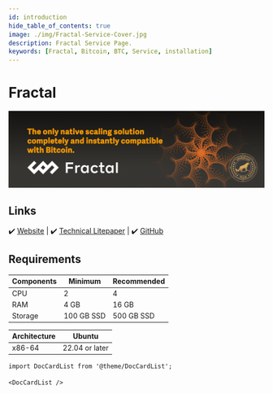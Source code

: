 ```yaml
---
id: introduction
hide_table_of_contents: true
image: ./img/Fractal-Service-Cover.jpg
description: Fractal Service Page.
keywords: [Fractal, Bitcoin, BTC, Service, installation]
---
```

# Fractal 

![Fractal](./img/Fractal-Service.jpg) 

## Links
 ✔️ [Website](https://www.fractalbitcoin.io/) |
 ✔️ [Technical Litepaper](https://www.notion.so/fractal-bitcoin/2024-01-Fractal-Bitcoin-v0-0-9-04c62c379d6846c7b6163fcd1fb9d566?pvs=4) |
 ✔️ [GitHub](https://github.com/fractal-bitcoin/)

## Requirements

| Components | Minimum | **Recommended** |
| ------------ | ------------ | ------------ |
| CPU |	2 | 4 |
| RAM	| 4 GB | 16 GB |
| Storage | 100 GB SSD | 500 GB SSD |

| Architecture | Ubuntu |
| ------------ | ------------ |
| x86-64 | 22.04 or later |


```mdx-code-block
import DocCardList from '@theme/DocCardList';

<DocCardList />
```
